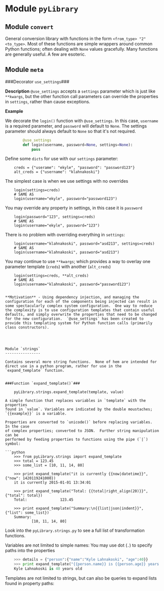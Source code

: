 Module `pyLibrary`
==================


Module `convert`
---------------

General conversion library with functions in the form `<from_type> "2" <to_type>`.
Most of these functions are simple wrappers around common Python functions;
often dealing with `None` values gracefully.  Many functions are generally
useful.  A few are esoteric.


Module `meta`
-------------

###Decorator `use_settings`###

**Description** `@use_settings` accepts a `settings` parameter which is just like `**kwargs`, but the other function call parameters can override the properties in `settings`, rather than cause exceptions.


**Example**

We decorate the `login()` function with `@use_settings`.  In this case, `username` is a required parameter, and `password` will default to `None`.  The settings parameter should always default to `None` so that it's not required.   

```python
		@use_settings
		def login(username, password=None, settings=None):
			pass
```

Define some `dicts` for use with our `settings` parameter:

		creds = {"userame": "ekyle", "password": "password123"}
		alt_creds = {"username": "klahnakoski"}


The simplest case is when we use settings with no overrides 

		login(settings=creds)
		# SAME AS
		login(username="ekyle", password="password123")

You may override any property in settings, in this case it is `password`

		login(password="123", settings=creds)
		# SAME AS
		login(username="ekyle", password="123")

There is no problem with overriding everything in `settings`:  

		login(username="klahnakoski", password="asd213", settings=creds)
		# SAME AS
		login(username="klahnakoski", password="asd213")

You may continue to use `**kwargs`; which provides a way to overlay one parameter template (`creds`) with another (`alt_creds`) 

		login(settings=creds, **alt_creds)
		# SAME AS
		login(username="klahnakoski", password="password123")



```

**Motivation** - Using dependency injection, and managing the configuration for each of the components being injected can result in some spectacularly complex system configuration.  One way to reduce the complexity is to use configuration templates that contain useful defaults, and simply overwrite the properties that need to be changed for the new configuration.  `@use_settings` has been created to provide this templating system for Python function calls (primarily class constructors).




Module `strings`
----------------

Contains several more string functions.  None of hem are intended for direct use in a python program, rather for use in the `expand_template` function.


###Function `expand_template()`###

    pyLibrary.strings.expand_template(template, value)

A simple function that replaces variables in `template` with the properties
found in `value`. Variables are indicated by the double moustaches;
`{{example}}` is a variable.

Properties are converted to `unicode()` before replacing variables.  In the case
of complex properties; converted to JSON.  Further string manipulation can be
performed by feeding properties to functions using the pipe (`|`) symbol:

```python
    >>> from pyLibrary.strings import expand_template
    >>> total = 123.45
    >>> some_list = [10, 11, 14, 80]

    >>> print expand_template("it is currently {{now|datetime}}", {"now": 1420119241000})
    it is currently 2015-01-01 13:34:01

    >>> print expand_template("Total: {{total|right_align(20)}}", {"total": total})
    Total:               123.45

    >>> print expand_template("Summary:\n{{list|json|indent}}", {"list": some_list})
    Summary:
            [10, 11, 14, 80]
```

Look into the `pyLibrary.strings.py` to see a full list of transformation
functions.

Variables are not limited to simple names: You may use dot (`.`) to specify
paths into the properties

```python
    >>> details = {"person":{"name":"Kyle Lahnakoski", "age":40}}
    >>> print expand_template("{{person.name}} is {{person.age}} years old", details)
    Kyle Lahnakoski is 40 years old
```

Templates are not limited to strings, but can also be queries to expand lists
found in property paths:

<incomplete>
